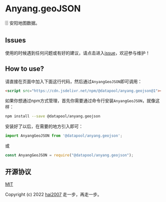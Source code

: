 # Anyang.geoJSON
🗄️ 安阳地图数据。

## Issues
使用的时候遇到任何问题或有好的建议，请点击进入[issue](https://github.com/hai2007/datapool/issues)，欢迎参与维护！

## How to use?

请直接在页面中加入下面这行代码，然后通过```AnyangGeoJSON```即可调用：

```html
<script src="https://cdn.jsdelivr.net/npm/@datapool/anyang.geojson@1"></script>
```

如果你想通过npm方式管理，首先你需要通过命令行安装``````AnyangGeoJSON``````，就像这样：

```bash
npm install --save @datapool/anyang.geojson
```

安装好了以后，在需要的地方引入即可：

```js
import AnyangGeoJSON from '@datapool/anyang.geojson';
```

或

```js
const AnyangGeoJSON = require("@datapool/anyang.geojson");
```

开源协议
---------------------------------------
[MIT](https://github.com/hai2007/datapool/blob/master/LICENSE)

Copyright (c) 2022 [hai2007](https://hai2007.gitee.io/sweethome/) 走一步，再走一步。
